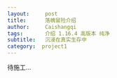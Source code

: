 ```yaml
---
layout:     post
title:      落魄冒险介绍
author:     Caishangqi
tags: 		介绍 1.16.4 高版本 纯净
subtitle:  	沉浸在真实生存中
category:  project1
---
```

<!-- Start Writing Below in Markdown -->

待施工...
